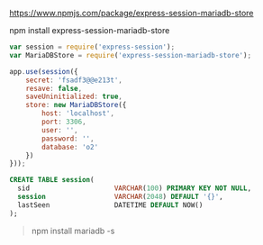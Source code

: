 https://www.npmjs.com/package/express-session-mariadb-store </br>

npm install express-session-mariadb-store

```node.js
var session = require('express-session');
var MariaDBStore = require('express-session-mariadb-store');

app.use(session({
    secret: 'fsadf3@@e213t',
    resave: false,
    saveUninitialized: true,
    store: new MariaDBStore({
        host: 'localhost',
        port: 3306,
        user: '',
        password: '',
        database: 'o2'
    })
}));
```

```sql
CREATE TABLE session(
  sid                     VARCHAR(100) PRIMARY KEY NOT NULL,   
  session                 VARCHAR(2048) DEFAULT '{}',   
  lastSeen                DATETIME DEFAULT NOW() 
);
```

>npm install mariadb -s
